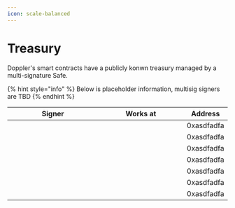 ```yaml
---
icon: scale-balanced
---
```


# Treasury

Doppler's smart contracts have a publicly konwn treasury managed by a multi-signature Safe.&#x20;

{% hint style="info" %}
Below is placeholder information, multisig signers are TBD&#x20;
{% endhint %}

<table><thead><tr><th width="221">Signer</th><th width="204">Works at </th><th>Address</th></tr></thead><tbody><tr><td></td><td></td><td>0xasdfadfa</td></tr><tr><td></td><td></td><td>0xasdfadfa</td></tr><tr><td></td><td></td><td>0xasdfadfa</td></tr><tr><td></td><td></td><td>0xasdfadfa</td></tr><tr><td></td><td></td><td>0xasdfadfa</td></tr><tr><td></td><td></td><td>0xasdfadfa</td></tr><tr><td></td><td></td><td>0xasdfadfa</td></tr></tbody></table>

